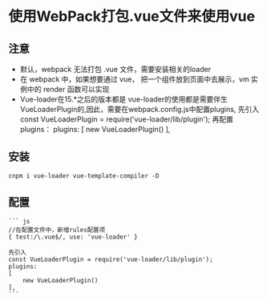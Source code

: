 # 使用WebPack打包.vue文件来使用vue

## 注意

+ 默认，webpack 无法打包 .vue 文件，需要安装相关的loader
+ 在 webpack 中，如果想要通过 vue， 把一个组件放到页面中去展示，vm 实例中的 render 函数可以实现
+ Vue-loader在15.*之后的版本都是 vue-loader的使用都是需要伴生 VueLoaderPlugin的,因此，需要在webpack.config.js中配置plugins,
    先引入const VueLoaderPlugin = require('vue-loader/lib/plugin');
    再配置plugins：
    plugins:
    [
        new VueLoaderPlugin()
    ],

## 安装

    cnpm i vue-loader vue-template-compiler -D

## 配置

    ``` js
    //在配置文件中，新增rules配置项
    { test:/\.vue$/, use: 'vue-loader' }
    
    先引入
    const VueLoaderPlugin = require('vue-loader/lib/plugin');
    plugins:
    [
        new VueLoaderPlugin()
    ],
    ```
